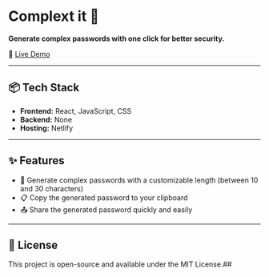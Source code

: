 # Complext it 🔐

**Generate complex passwords with one click for better security.**

🔗 [Live Demo](https://complex-it.netlify.app)

---

## 📦 Tech Stack

- **Frontend:** React, JavaScript, CSS
- **Backend:** None
- **Hosting:** Netlify

---

## ✨ Features

- 🔢 Generate complex passwords with a customizable length (between 10 and 30 characters)
- 📋 Copy the generated password to your clipboard
- 📤 Share the generated password quickly and easily

---

## 📄 License

This project is open-source and available under the MIT License.## 
